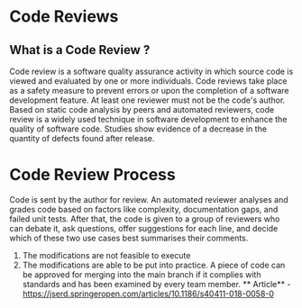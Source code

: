 
# Code Reviews 
## What is a Code Review ? 
Code review is a software quality assurance activity in which source code is viewed and evaluated by one or more individuals. Code reviews take place as a safety measure to prevent errors or upon the completion of a software development feature. At least one reviewer must not be the code's author. Based on static code analysis by peers and automated reviewers, code review is a widely used technique in software development to enhance the quality of software code. Studies show evidence of a decrease in the quantity of defects found after release.
# Code Review Process
Code is sent by the author for review.
An automated reviewer analyses and grades code based on factors like complexity, documentation gaps, and failed unit tests.
After that, the code is given to a group of reviewers who can debate it, ask questions, offer suggestions for each line, and decide which of these two use cases best summarises their comments.

1. The modifications are not feasible to execute
2. The modifications are able to be put into practice.
A piece of code can be approved for merging into the main branch if it complies with standards and has been examined by every team member.
** Article** - https://jserd.springeropen.com/articles/10.1186/s40411-018-0058-0 
